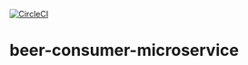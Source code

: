 [![CircleCI](https://circleci.com/gh/sadatmalik/beer-consumer-microservice/tree/main.svg?style=svg)](https://circleci.com/gh/sadatmalik/beer-consumer-microservice/tree/main)

# beer-consumer-microservice
